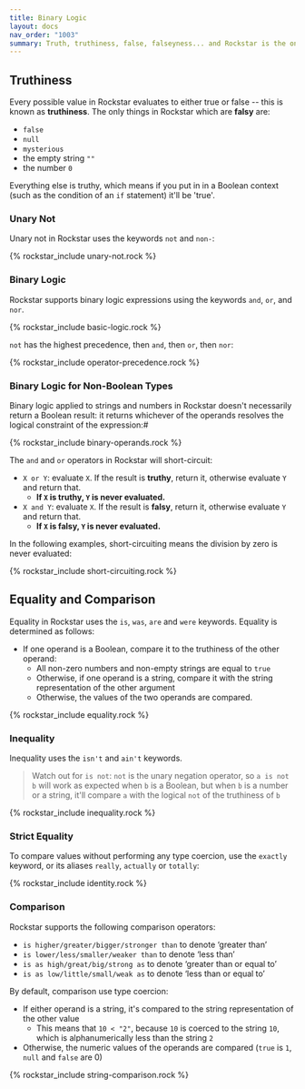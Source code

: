 ```yaml
---
title: Binary Logic
layout: docs
nav_order: "1003"
summary: Truth, truthiness, false, falseyness... and Rockstar is the only programming language in the world in which a variable can be totally non non non non NON heinous.
---
```

## Truthiness

Every possible value in Rockstar evaluates to either true or false -- this is known as **truthiness**. The only things in Rockstar which are **falsy** are:

* `false`
* `null`
* `mysterious`
* the empty string `""`
* the number `0`

Everything else is truthy, which means if you put in in a Boolean context (such as the condition of an `if` statement) it'll be 'true'.
### Unary Not

Unary not in Rockstar uses the keywords `not` and `non-`:

{% rockstar_include unary-not.rock %}

### Binary Logic

Rockstar supports binary logic expressions using the keywords `and`, `or`,  and `nor`.

{% rockstar_include basic-logic.rock %}

`not` has the highest precedence, then `and`, then `or`, then `nor`:

{% rockstar_include operator-precedence.rock %}

### Binary Logic for Non-Boolean Types

Binary logic applied to strings and numbers in Rockstar doesn't necessarily return a Boolean result: it returns whichever of the operands resolves the logical constraint of the expression:#

{% rockstar_include binary-operands.rock %}

The `and` and `or` operators in Rockstar will short-circuit:

* `X or Y`: evaluate `X`. If the result is **truthy**, return it, otherwise evaluate `Y` and return that.
	* **If `X` is truthy, `Y` is never evaluated.**
* `X and Y`:  evaluate `X`. If the result is **falsy**, return it, otherwise evaluate `Y` and return that.
	* **If `X` is falsy, `Y` is never evaluated.**

In the following examples, short-circuiting means the division by zero is never evaluated:

{% rockstar_include short-circuiting.rock %}

## Equality and Comparison

Equality in Rockstar uses the `is`, `was`, `are` and `were` keywords. Equality is determined as follows:

* If one operand is a Boolean, compare it to the truthiness of the other operand:
	* All non-zero numbers and non-empty strings are equal to `true`
	* Otherwise, if one operand is a string, compare it with the string representation of the other argument
	* Otherwise, the values of the two operands are compared.

{% rockstar_include equality.rock %}

### Inequality

Inequality uses the `isn't` and `ain't` keywords.

> Watch out for `is not`: `not` is the unary negation operator, so `a is not b` will work as expected when `b` is a Boolean, but when `b` is a number or a string, it'll compare `a` with the logical `not` of the truthiness of `b`

{% rockstar_include inequality.rock %}

### Strict Equality
To compare values without performing any type coercion, use the `exactly` keyword, or its aliases `really`, `actually` or `totally`:

{% rockstar_include identity.rock %}

### Comparison

Rockstar supports the following comparison operators:

- `is higher/greater/bigger/stronger than` to denote ‘greater than’
- `is lower/less/smaller/weaker than` to denote ‘less than’
- `is as high/great/big/strong as` to denote ‘greater than or equal to’
- `is as low/little/small/weak as` to denote ‘less than or equal to’

By default, comparison use type coercion:

* If either operand is a string, it's compared to the string representation of the other value
	* This means that `10 < "2"`, because `10` is coerced to the string `10`, which is alphanumerically less than the string `2`
* Otherwise, the numeric values of the operands are compared (`true` is `1`, `null` and `false` are 0)

{% rockstar_include string-comparison.rock %}














